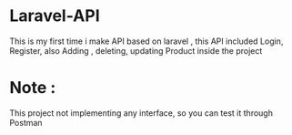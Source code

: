 # Laravel-API
This is my first time i make API based on laravel , this API included Login, Register, also Adding , deleting, updating Product inside the project

# Note :
This project not implementing any interface, so you can test it through Postman
